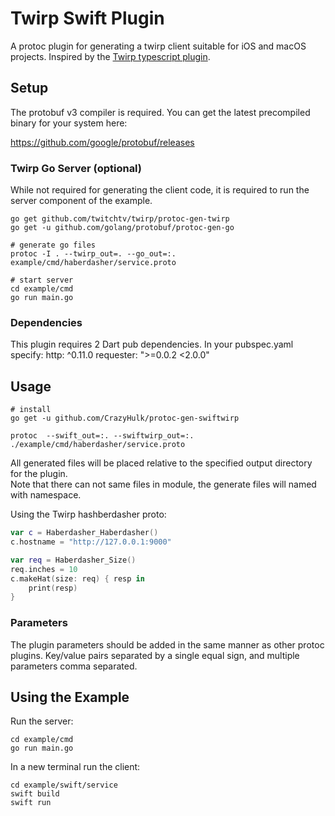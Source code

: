 # Twirp Swift Plugin

A protoc plugin for generating a twirp client suitable for iOS and macOS projects. Inspired by the [Twirp typescript plugin](https://github.com/larrymyers/protoc-gen-twirp_typescript).

## Setup

The protobuf v3 compiler is required. You can get the latest precompiled binary for your system here:

https://github.com/google/protobuf/releases

### Twirp Go Server (optional)

While not required for generating the client code, it is required to run the server component of the example.

    go get github.com/twitchtv/twirp/protoc-gen-twirp
    go get -u github.com/golang/protobuf/protoc-gen-go

    # generate go files
    protoc -I . --twirp_out=. --go_out=:. example/cmd/haberdasher/service.proto

    # start server
    cd example/cmd
    go run main.go

    
### Dependencies

This plugin requires 2 Dart pub dependencies. In your pubspec.yaml specify:
  http: ^0.11.0
  requester: ">=0.0.2 <2.0.0"


## Usage

    # install 
    go get -u github.com/CrazyHulk/protoc-gen-swiftwirp
    
    protoc  --swift_out=:. --swiftwirp_out=:. ./example/cmd/haberdasher/service.proto
    
All generated files will be placed relative to the specified output directory for the plugin.  
Note that there can not same files in module, the generate files will named with namespace.

Using the Twirp hashberdasher proto:
    
```swift
var c = Haberdasher_Haberdasher()
c.hostname = "http://127.0.0.1:9000"

var req = Haberdasher_Size()
req.inches = 10
c.makeHat(size: req) { resp in
    print(resp)
}
```
    
### Parameters

The plugin parameters should be added in the same manner as other protoc plugins. 
Key/value pairs separated by a single equal sign, and multiple parameters comma separated.

## Using the Example

Run the server:

    cd example/cmd
    go run main.go
     
In a new terminal run the client:
 
    cd example/swift/service
    swift build
    swift run
